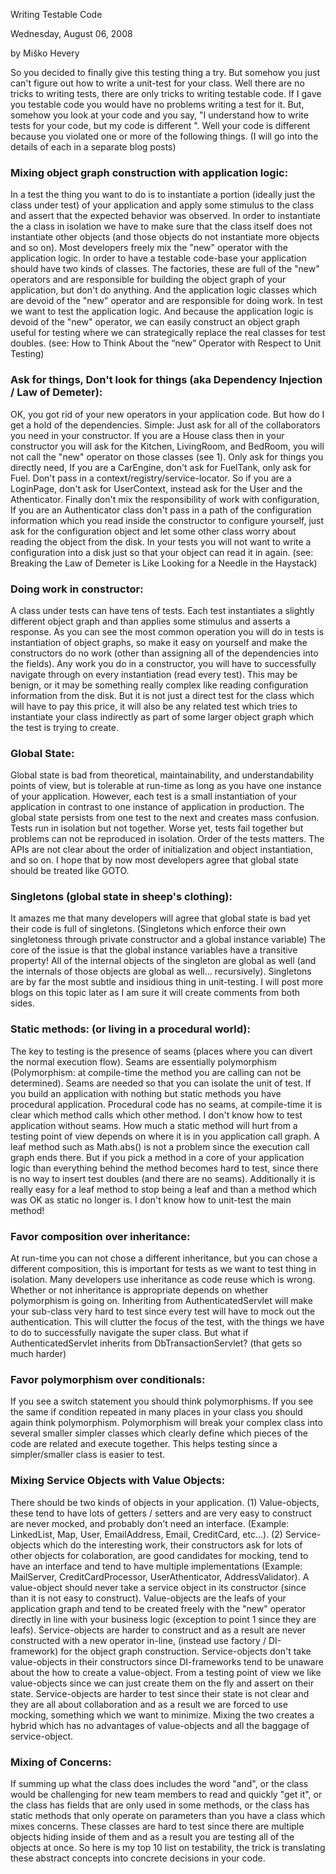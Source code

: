 Writing Testable Code

Wednesday, August 06, 2008

by Miško Hevery

So you decided to finally give this testing thing a try. 
But somehow you just can't figure out how to write a unit-test for your class. 
Well there are no tricks to writing tests, there are only tricks to writing testable code. 
If I gave you testable code you would have no problems writing a test for it. 
But, somehow you look at your code and you say, "I understand how to write tests for your code, but my code is different ". 
Well your code is different because you violated one or more of the following things. 
(I will go into the details of each in a separate blog posts)


### Mixing object graph construction with application logic: 
In a test the thing you want to do is to instantiate a portion 
(ideally just the class under test) of your application and apply some stimulus to the class and assert that the expected behavior was observed. 
In order to instantiate the a class in isolation we have to make sure that the class itself does not instantiate other objects (and those objects do not instantiate more objects and so on). 
Most developers freely mix the "new" operator with the application logic. 
In order to have a testable code-base your application should have two kinds of classes.
The factories, these are full of the "new" operators and are responsible for building the object graph of your application, but don't do anything.
And the application logic classes which are devoid of the "new" operator and are responsible for doing work.
In test we want to test the application logic. 
And because the application logic is devoid of the "new" operator, 
we can easily construct an object graph useful for testing where we can strategically replace the real classes for test doubles. 
(see: How to Think About the “new” Operator with Respect to Unit Testing)


### Ask for things, Don't look for things (aka Dependency Injection / Law of Demeter): 
OK, you got rid of your new operators in your application code. But how do I get a hold of the dependencies. Simple: Just ask for all of the collaborators you need in your constructor. If you are a House class then in your constructor you will ask for the Kitchen, LivingRoom, and BedRoom, you will not call the "new" operator on those classes (see 1). Only ask for things you directly need, If you are a CarEngine, don't ask for FuelTank, only ask for Fuel. Don't pass in a context/registry/service-locator. So if you are a LoginPage, don't ask for UserContext, instead ask for the User and the Athenticator. Finally don't mix the responsibility of work with configuration, If you are an Authenticator class don't pass in a path of the configuration information which you read inside the constructor to configure yourself, just ask for the configuration object and let some other class worry about reading the object from the disk. In your tests you will not want to write a configuration into a disk just so that your object can read it in again. (see: Breaking the Law of Demeter is Like Looking for a Needle in the Haystack)


### Doing work in constructor: 
A class under tests can have tens of tests. Each test instantiates a slightly different object graph and than applies some stimulus and asserts a response. As you can see the most common operation you will do in tests is instantiation of object graphs, so make it easy on yourself and make the constructors do no work (other than assigning all of the dependencies into the fields). Any work you do in a constructor, you will have to successfully navigate through on every instantiation (read every test). This may be benign, or it may be something really complex like reading configuration information from the disk. But it is not just a direct test for the class which will have to pay this price, it will also be any related test which tries to instantiate your class indirectly as part of some larger object graph which the test is trying to create.

### Global State: 
Global state is bad from theoretical, maintainability, and understandability points of view, but is tolerable at run-time as long as you have one instance of your application. However, each test is a small instantiation of your application in contrast to one instance of application in production. The global state persists from one test to the next and creates mass confusion. Tests run in isolation but not together. Worse yet, tests fail together but problems can not be reproduced in isolation. Order of the tests matters. The APIs are not clear about the order of initialization and object instantiation, and so on. I hope that by now most developers agree that global state should be treated like GOTO.

### Singletons (global state in sheep's clothing): 
It amazes me that many developers will agree that global state is bad yet their code is full of singletons. (Singletons which enforce their own singletoness through private constructor and a global instance variable) The core of the issue is that the global instance variables have a transitive property! All of the internal objects of the singleton are global as well (and the internals of those objects are global as well... recursively). Singletons are by far the most subtle and insidious thing in unit-testing. I will post more blogs on this topic later as I am sure it will create comments from both sides.

### Static methods: (or living in a procedural world): 
The key to testing is the presence of seams (places where you can divert the normal execution flow). Seams are essentially polymorphism (Polymorphism: at compile-time the method you are calling can not be determined). Seams are needed so that you can isolate the unit of test. If you build an application with nothing but static methods you have procedural application. Procedural code has no seams, at compile-time it is clear which method calls which other method. I don't know how to test application without seams. How much a static method will hurt from a testing point of view depends on where it is in you application call graph. A leaf method such as Math.abs() is not a problem since the execution call graph ends there. But if you pick a method in a core of your application logic than everything behind the method becomes hard to test, since there is no way to insert test doubles (and there are no seams). Additionally it is really easy for a leaf method to stop being a leaf and than a method which was OK as static no longer is. I don't know how to unit-test the main method!


### Favor composition over inheritance:
At run-time you can not chose a different inheritance, but you can chose a different composition, this is important for tests as we want to test thing in isolation. Many developers use inheritance as code reuse which is wrong. Whether or not inheritance is appropriate depends on whether polymorphism is going on. Inheriting from AuthenticatedServlet will make your sub-class very hard to test since every test will have to mock out the authentication. This will clutter the focus of the test, with the things we have to do to successfully navigate the super class. But what if AuthenticatedServlet inherits from DbTransactionServlet? (that gets so much harder)

### Favor polymorphism over conditionals: 
If you see a switch statement you should think polymorphisms. If you see the same if condition repeated in many places in your class you should again think polymorphism. Polymorphism will break your complex class into several smaller simpler classes which clearly define which pieces of the code are related and execute together. This helps testing since a simpler/smaller class is easier to test.

### Mixing Service Objects with Value Objects: 
There should be two kinds of objects in your application. (1) Value-objects, these tend to have lots of getters / setters and are very easy to construct are never mocked, and probably don't need an interface. (Example: LinkedList, Map, User, EmailAddress, Email, CreditCard, etc...). (2) Service-objects which do the interesting work, their constructors ask for lots of other objects for colaboration, are good candidates for mocking, tend to have an interface and tend to have multiple implementations (Example: MailServer, CreditCardProcessor, UserAthenticator, AddressValidator). A value-object should never take a service object in its constructor (since than it is not easy to construct). Value-objects are the leafs of your application graph and tend to be created freely with the "new" operator directly in line with your business logic (exception to point 1 since they are leafs). Service-objects are harder to construct and as a result are never constructed with a new operator in-line, (instead use factory / DI-framework) for the object graph construction. Service-objects don't take value-objects in their constructors since DI-frameworks tend to be unaware about the how to create a value-object. From a testing point of view we like value-objects since we can just create them on the fly and assert on their state. Service-objects are harder to test since their state is not clear and they are all about collaboration and as a result we are forced to use mocking, something which we want to minimize. Mixing the two creates a hybrid which has no advantages of value-objects and all the baggage of service-object.


### Mixing of Concerns: 
If summing up what the class does includes the word "and", or the class would be challenging for new team members to read and quickly "get it", or the class has fields that are only used in some methods, or the class has static methods that only operate on parameters than you have a class which mixes concerns. These classes are hard to test since there are multiple objects hiding inside of them and as a result you are testing all of the objects at once.
So here is my top 10 list on testability, the trick is translating these abstract concepts into concrete decisions in your code.
